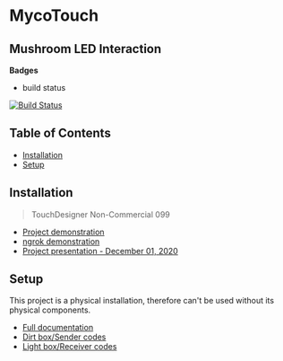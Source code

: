 # MycoTouch
## Mushroom LED Interaction

**Badges**
- build status

[![Build Status](http://img.shields.io/travis/badges/badgerbadgerbadger.svg?style=flat-square)](https://travis-ci.org/badges/badgerbadgerbadger)

## Table of Contents
- [Installation](#installation)
- [Setup](#setup)

## Installation
> TouchDesigner Non-Commercial 099
- [Project demonstration](https://youtu.be/UMv1_YL6LB4)
- [ngrok demonstration](https://vimeo.com/488780865)
- [Project presentation - December 01, 2020](Documentation/final_presentation.pdf)

## Setup
This project is a physical installation, therefore can't be used without its physical components.
- [Full documentation](Documentation/final_documentation.pdf)
- [Dirt box/Sender codes](Project%20files/Sender)
- [Light box/Receiver codes](Project%20files/Receiver)
